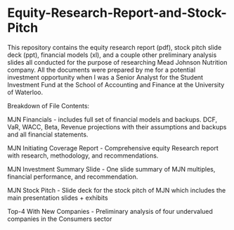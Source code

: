 # Equity-Research-Report-and-Stock-Pitch
This repository contains the equity research report (pdf), stock pitch slide deck (ppt), financial models (xl), and a couple other preliminary analysis slides all conducted for the purpose of researching Mead Johnson Nutrition company. All the documents were prepared by me for a potential investment opportunity when I was a Senior Analyst for the Student Investment Fund at the School of Accounting and Finance at the University of Waterloo.

Breakdown of File Contents:

MJN Financials -  includes full set of financial models and backups. DCF, VaR, WACC, Beta, Revenue projections with their assumptions and backups and all financial statements.

MJN Initiating Coverage Report - Comprehensive equity Research report with research, methodology, and recommendations.

MJN Investment Summary Slide - One slide summary of MJN multiples, financial performance, and recommendation.

 MJN Stock Pitch - Slide deck for the stock pitch of MJN which includes the main presentation slides + exhibits

Top-4 With New Companies - Preliminary analysis of four undervalued companies in the Consumers sector
